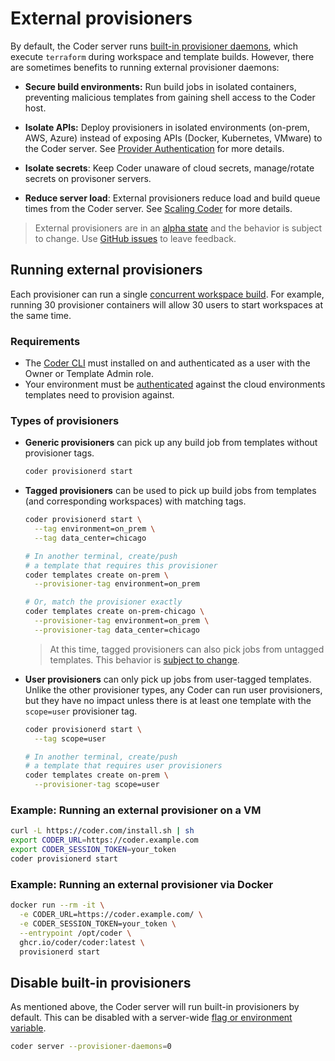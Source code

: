# External provisioners

By default, the Coder server runs [built-in provisioner daemons](../cli/server.md#provisioner-daemons), which execute `terraform` during workspace and template builds. However, there are sometimes benefits to running external provisioner daemons:

- **Secure build environments:** Run build jobs in isolated containers, preventing malicious templates from gaining shell access to the Coder host.

- **Isolate APIs:** Deploy provisioners in isolated environments (on-prem, AWS, Azure) instead of exposing APIs (Docker, Kubernetes, VMware) to the Coder server. See [Provider Authentication](../templates/authentication.md) for more details.

- **Isolate secrets**: Keep Coder unaware of cloud secrets, manage/rotate secrets on provisoner servers.

- **Reduce server load**: External provisioners reduce load and build queue times from the Coder server. See [Scaling Coder](./scale.md#concurrent-workspace-builds) for more details.

> External provisioners are in an [alpha state](../contributing/feature-stages.md#alpha-features) and the behavior is subject to change. Use [GitHub issues](https://github.com/coder/coder) to leave feedback.

## Running external provisioners

Each provisioner can run a single [concurrent workspace build](./scale.md#concurrent-workspace-builds). For example, running 30 provisioner containers will allow 30 users to start workspaces at the same time.

### Requirements

- The [Coder CLI](../cli.md) must installed on and authenticated as a user with the Owner or Template Admin role.
- Your environment must be [authenticated](../templates/authentication.md) against the cloud environments templates need to provision against.

### Types of provisioners

- **Generic provisioners** can pick up any build job from templates without provisioner tags.

  ```sh
  coder provisionerd start
  ```

- **Tagged provisioners** can be used to pick up build jobs from templates (and corresponding workspaces) with matching tags.

  ```sh
  coder provisionerd start \
    --tag environment=on_prem \
    --tag data_center=chicago

  # In another terminal, create/push
  # a template that requires this provisioner
  coder templates create on-prem \
    --provisioner-tag environment=on_prem

  # Or, match the provisioner exactly
  coder templates create on-prem-chicago \
    --provisioner-tag environment=on_prem \
    --provisioner-tag data_center=chicago
  ```

  > At this time, tagged provisioners can also pick jobs from untagged templates. This behavior is [subject to change](https://github.com/coder/coder/issues/6442).

- **User provisioners** can only pick up jobs from user-tagged templates. Unlike the other provisioner types, any Coder can run user provisioners, but they have no impact unless there is at least one template with the `scope=user` provisioner tag.

  ```sh
  coder provisionerd start \
    --tag scope=user

  # In another terminal, create/push
  # a template that requires user provisioners
  coder templates create on-prem \
    --provisioner-tag scope=user
  ```

### Example: Running an external provisioner on a VM

```sh
curl -L https://coder.com/install.sh | sh
export CODER_URL=https://coder.example.com
export CODER_SESSION_TOKEN=your_token
coder provisionerd start
```

### Example: Running an external provisioner via Docker

```sh
docker run --rm -it \
  -e CODER_URL=https://coder.example.com/ \
  -e CODER_SESSION_TOKEN=your_token \
  --entrypoint /opt/coder \
  ghcr.io/coder/coder:latest \
  provisionerd start
```

## Disable built-in provisioners

As mentioned above, the Coder server will run built-in provisioners by default. This can be disabled with a server-wide [flag or environment variable](../cli/coder_server.md#provisioner-daemons).

```sh
coder server --provisioner-daemons=0
```
